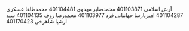آرش اسلامی 401103871
محمدصابر مهدوی 401104481
محمدطاها عسکری 401104287
امیرپارسا جهانبانی فرد 401103977
محمدرضا روف 401104135
سید ارشیا شاهرخی 401170423
